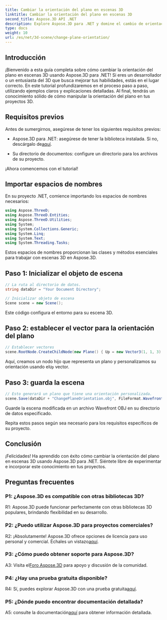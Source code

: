 ```yaml
---
title: Cambiar la orientación del plano en escenas 3D
linktitle: Cambiar la orientación del plano en escenas 3D
second_title: Aspose.3D API .NET
description: Explore Aspose.3D para .NET y domine el cambio de orientación del plano en escenas 3D. Siga nuestra guía paso a paso para una integración perfecta.
type: docs
weight: 10
url: /es/net/3d-scene/change-plane-orientation/
---
```

## Introducción

¡Bienvenido a esta guía completa sobre cómo cambiar la orientación del plano en escenas 3D usando Aspose.3D para .NET! Si eres un desarrollador o un entusiasta del 3D que busca mejorar tus habilidades, estás en el lugar correcto. En este tutorial profundizaremos en el proceso paso a paso, utilizando ejemplos claros y explicaciones detalladas. Al final, tendrás un conocimiento sólido de cómo manipular la orientación del plano en tus proyectos 3D.

## Requisitos previos

Antes de sumergirnos, asegúrese de tener los siguientes requisitos previos:

-  Aspose.3D para .NET: asegúrese de tener la biblioteca instalada. Si no, descárgalo de[aquí](https://releases.aspose.com/3d/net/).

- Su directorio de documentos: configure un directorio para los archivos de su proyecto.

¡Ahora comencemos con el tutorial!

## Importar espacios de nombres

En su proyecto .NET, comience importando los espacios de nombres necesarios:

```csharp
using Aspose.ThreeD;
using Aspose.ThreeD.Entities;
using Aspose.ThreeD.Utilities;
using System;
using System.Collections.Generic;
using System.Linq;
using System.Text;
using System.Threading.Tasks;
```

Estos espacios de nombres proporcionan las clases y métodos esenciales para trabajar con escenas 3D en Aspose.3D.

## Paso 1: Inicializar el objeto de escena

```csharp
// La ruta al directorio de datos.
string dataDir = "Your Document Directory";

// Inicializar objeto de escena
Scene scene = new Scene();
```

Este código configura el entorno para su escena 3D.

## Paso 2: establecer el vector para la orientación del plano

```csharp
// Establecer vectores
scene.RootNode.CreateChildNode(new Plane() { Up = new Vector3(1, 1, 3) });
```

 Aquí, creamos un nodo hijo que representa un plano y personalizamos su orientación usando el`Up` vector.

## Paso 3: guarda la escena

```csharp
// Esto generará un plano que tiene una orientación personalizada.
scene.Save(dataDir + "ChangePlaneOrientation.obj", FileFormat.WavefrontOBJ);
```

Guarde la escena modificada en un archivo Wavefront OBJ en su directorio de datos especificado.

Repita estos pasos según sea necesario para los requisitos específicos de su proyecto.

## Conclusión

¡Felicidades! Ha aprendido con éxito cómo cambiar la orientación del plano en escenas 3D usando Aspose.3D para .NET. Siéntete libre de experimentar e incorporar este conocimiento en tus proyectos.

## Preguntas frecuentes

### P1: ¿Aspose.3D es compatible con otras bibliotecas 3D?

R1: Aspose.3D puede funcionar perfectamente con otras bibliotecas 3D populares, brindando flexibilidad en su desarrollo.

### P2: ¿Puedo utilizar Aspose.3D para proyectos comerciales?

 R2: ¡Absolutamente! Aspose.3D ofrece opciones de licencia para uso personal y comercial. Échales un vistazo[aquí](https://purchase.aspose.com/buy).

### P3: ¿Cómo puedo obtener soporte para Aspose.3D?

 A3: Visita el[Foro Aspose.3D](https://forum.aspose.com/c/3d/18) para apoyo y discusión de la comunidad.

### P4: ¿Hay una prueba gratuita disponible?

 R4: Sí, puedes explorar Aspose.3D con una prueba gratuita[aquí](https://releases.aspose.com/).

### P5: ¿Dónde puedo encontrar documentación detallada?

 A5: consulte la documentación[aquí](https://reference.aspose.com/3d/net/) para obtener información detallada.
